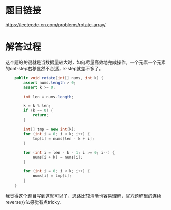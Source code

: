 # 题目链接
https://leetcode-cn.com/problems/rotate-array/

# 解答过程
这个题的关键就是当数据量较大时，如何尽量高效地完成操作。一个元素一个元素的ont-step右移显然不合适，k-step就差不多了。

```java
	public void rotate(int[] nums, int k) {
		assert nums.length > 0;
		assert k >= 0;

		int len = nums.length;

		k = k % len;
		if (k == 0) {
			return;
		}

		int[] tmp = new int[k];
		for (int i = 0; i < k; i++) {
			tmp[i] = nums[len - k + i];
		}

		for (int i = len - k - 1; i >= 0; i--) {
			nums[i + k] = nums[i];
		}

		for (int i = 0; i < k; i++) {
			nums[i] = tmp[i];
		}
	}
```

我觉得这个题目写到这就可以了，思路比较清晰也容易理解，官方题解里的连续reverse方法感觉有点tricky.